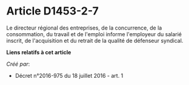 # Article D1453-2-7

Le directeur régional des entreprises, de la concurrence, de la consommation, du travail et de l'emploi informe l'employeur
du salarié inscrit, de l'acquisition et du retrait de la qualité de défenseur syndical.

**Liens relatifs à cet article**

_Créé par_:

  - Décret n°2016-975 du 18 juillet 2016 - art. 1

